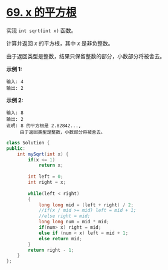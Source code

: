 # [69. x 的平方根](https://leetcode-cn.com/problems/sqrtx/)

实现 `int sqrt(int x)` 函数。

计算并返回 *x* 的平方根，其中 *x* 是非负整数。

由于返回类型是整数，结果只保留整数的部分，小数部分将被舍去。

**示例 1:**

```
输入: 4
输出: 2
```

**示例 2:**

```
输入: 8
输出: 2
说明: 8 的平方根是 2.82842..., 
     由于返回类型是整数，小数部分将被舍去。
```



```java
class Solution {
public:
    int mySqrt(int x) {
        if(x <= 1)
            return x;
        
        int left = 0;
        int right = x;
        
        while(left < right)
        {
            long long mid = (left + right) / 2;
            //if(x / mid >= mid) left = mid + 1;
            //else right = mid;
            long long num = mid * mid;
            if(num> x) right = mid;
            else if (num < x) left = mid + 1;
            else return mid;
        }
        return right - 1;
    }
};
```

